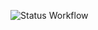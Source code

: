 ![Status Workflow](https://github.com/TheVarius/bank-zbozowy-mvn/actions/workflows/ci.yml/badge.svg)
